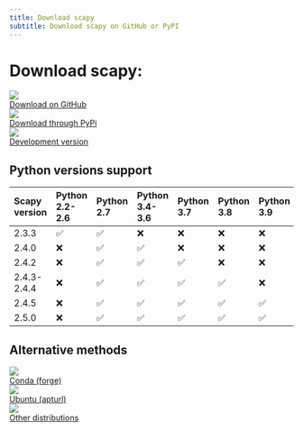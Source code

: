 ```yaml
---
title: Download scapy
subtitle: Download scapy on GitHub or PyPI
---
```


# Download scapy:

<div class="container">
    <div class="row">
        <div class="col-sm-4">
            <div class="card p-2">
                <img class="card-img-top mx-auto d-block" style="max-height: 100px; width:auto" src="../assets/img/github.svg">
                <div class="card-body">
                    <a href="https://github.com/secdev/scapy/releases" class="btn btn-primary btn-lg d-flex">
                        Download on GitHub
                    </a>
                </div>
            </div>
        </div>
        <div class="col-sm-4">
            <div class="card p-2">
                <img class="card-img-top mx-auto d-block" style="max-height: 100px; width:auto" src="../assets/img/pypi.svg">
                <div class="card-body">
                    <a href="https://pypi.org/project/scapy/" class="btn btn-primary btn-lg d-flex">
                        Download through PyPi
                    </a>
                </div>
            </div>
        </div>
        <div class="col-sm-4">
            <div class="card p-2">
                <img class="card-img-top mx-auto d-block" style="max-height: 100px; width:auto" src="../assets/img/logo.png">
                <div class="card-body">
                    <a href="https://scapy.readthedocs.io/en/latest/installation.html#current-development-version" class="btn btn-primary btn-lg d-flex">
                        Development version
                    </a>
                </div>
            </div>
        </div>
    </div>
</div>

## Python versions support

|Scapy version|Python 2.2-2.6|Python 2.7|Python 3.4-3.6|Python 3.7|Python 3.8|Python 3.9|Python 3.10-3.11|
|:----|:----|:----|:----|:----|:----|:----|:----|
|2.3.3|✅|✅|❌|❌|❌|❌|❌|
|2.4.0|❌|✅|✅|❌|❌|❌|❌|
|2.4.2|❌|✅|✅|✅|❌|❌|❌|
|2.4.3-2.4.4|❌|✅|✅|✅|✅|❌|❌|
|2.4.5|❌|✅|✅|✅|✅|✅|❌|
|2.5.0|❌|✅|✅|✅|✅|✅|✅|

## Alternative methods

<div class="container">
    <div class="row">
        <div class="col-sm-4">
            <div class="card p-2">
                <img class="card-img-top mx-auto d-block" style="max-height: 100px; width:auto" src="../assets/img/conda.svg">
                <div class="card-body">
                    <a href="https://anaconda.org/conda-forge/scapy" class="btn btn-primary btn-lg d-flex">
                        Conda (forge)
                    </a>
                </div>
            </div>
        </div>
        <div class="col-sm-4">
            <div class="card p-2">
                <img class="card-img-top mx-auto d-block" style="max-height: 100px; width:auto" src="../assets/img/ubuntu.svg">
                <div class="card-body">
                    <a href="apt://python3-scapy" class="btn btn-primary btn-lg d-flex">
                        Ubuntu (apturl)
                    </a>
                </div>
            </div>
        </div>
        <div class="col-sm-4">
            <div class="card p-2">
                <img class="card-img-top mx-auto d-block" style="max-height: 100px; width:auto" src="../assets/img/tux.svg">
                <div class="card-body">
                    <a href="https://scapy.readthedocs.io/en/latest/installation.html#platform-specific-instructions" class="btn btn-primary btn-lg d-flex">
                        Other distributions
                    </a>
                </div>
            </div>
        </div>
    </div>
</div>
